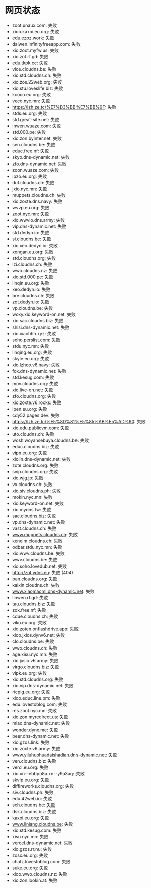 # 网页状态
- zoot.unaux.com: 失败
- xioo.kaxoi.eu.org: 失败
- edu.ezpz.work: 失败
- daiwen.infinityfreeapp.com: 失败
- xio.zoot.myfw.us: 失败
- xio.zot.rf.gd: 失败
- edu.tkpk.cc: 失败
- vice.cloudns.be: 失败
- xio.std.cloudns.ch: 失败
- xio.zos.22web.org: 失败
- xio.stu.loveslife.biz: 失败
- kcoco.eu.org: 失败
- veco.nyc.mn: 失败
- https://lzh.ze.tc/%E7%B3%BB%E7%BB%9F: 失败
- stds.eu.org: 失败
- std.great-site.net: 失败
- inwen.wuaze.com: 失败
- std.000.pe: 失败
- xio.zon.byinter.net: 失败
- sen.cloudns.be: 失败
- educ.free.nf: 失败
- skyo.dns-dynamic.net: 失败
- zfo.dns-dynamic.net: 失败
- zoon.wuaze.com: 失败
- ipzo.eu.org: 失败
- duf.cloudns.ch: 失败
- jxio.nyc.mn: 失败
- muppets.cloudns.ch: 失败
- xio.zoxte.dns.navy: 失败
- wvvp.eu.org: 失败
- zoot.nyc.mn: 失败
- xio.wwvio.dns.army: 失败
- vip.dns-dynamic.net: 失败
- std.dedyn.io: 失败
- si.cloudns.be: 失败
- xio.xeo.dedyn.io: 失败
- xongan.eu.org: 失败
- std.cloudns.org: 失败
- lzi.cloudns.ch: 失败
- wwo.cloudns.nz: 失败
- xio.std.000.pe: 失败
- linqin.eu.org: 失败
- xeo.dedyn.io: 失败
- bre.cloudns.ch: 失败
- zot.dedyn.io: 失败
- vp.cloudns.be: 失败
- woxy.xio.keyword-on.net: 失败
- xio.sac.cloudns.biz: 失败
- shisi.dns-dynamic.net: 失败
- xio.xiaohhh.xyz: 失败
- soho.perslist.com: 失败
- stdu.nyc.mn: 失败
- linqing.eu.org: 失败
- skyle.eu.org: 失败
- xio.lzhoo.v6.navy: 失败
- fox.dns-dynamic.net: 失败
- std.kesug.com: 失败
- mov.cloudns.org: 失败
- xio.live-on.net: 失败
- zfo.cloudns.org: 失败
- xio.zoxte.v6.rocks: 失败
- ipen.eu.org: 失败
- cdy52.pages.dev: 失败
- https://lzh.ze.tc/%E5%8D%81%E5%85%AB%E5%AD%90: 失败
- xio.edu.publicvm.com: 失败
- uto.cloudns.ch: 失败
- woshiwoyansebuya.cloudns.be: 失败
- educ.cloudns.biz: 失败
- vipn.eu.org: 失败
- xiolin.dns-dynamic.net: 失败
- zote.cloudns.org: 失败
- svip.cloudns.org: 失败
- xio.wjg.jp: 失败
- vx.cloudns.ch: 失败
- xio.siv.cloudns.ph: 失败
- mokin.nyc.mn: 失败
- xio.keyword-on.net: 失败
- xio.mydns.tw: 失败
- sac.cloudns.biz: 失败
- vp.dns-dynamic.net: 失败
- vast.cloudns.ch: 失败
- www.muppets.cloudns.ch: 失败
- kenelm.cloudns.ch: 失败
- odbar.stdu.nyc.mn: 失败
- xio.wwv.cloudns.be: 失败
- wwv.cloudns.be: 失败
- xio.soho.lovedub.net: 失败
- http://zot.ydns.eu: 失败 (404)
- pan.cloudns.org: 失败
- kaixin.cloudns.ch: 失败
- www.xiaomaomi.dns-dynamic.net: 失败
- linwen.rf.gd: 失败
- tau.cloudns.biz: 失败
- zok.free.nf: 失败
- cdue.cloudns.ch: 失败
- viko.eu.org: 失败
- xio.zoten.onflashdrive.app: 失败
- xioo.jxios.dynv6.net: 失败
- clo.cloudns.be: 失败
- wwo.cloudns.ch: 失败
- age.xisu.nyc.mn: 失败
- xio.jxsio.v6.army: 失败
- virgo.cloudns.biz: 失败
- vipk.eu.org: 失败
- xio.std.cloudns.org: 失败
- xio.vip.dns-dynamic.net: 失败
- ricpig.eu.org: 失败
- xioo.educ.line.pm: 失败
- edu.lovestoblog.com: 失败
- res.zoot.nyc.mn: 失败
- xio.zon.myredirect.us: 失败
- miao.dns-dynamic.net: 失败
- wonder.dynx.me: 失败
- beer.dns-dynamic.net: 失败
- xio.gzos.link: 失败
- xio.zoxte.v6.army: 失败
- www.yiluhuohuadaishadian.dns-dynamic.net: 失败
- ven.cloudns.biz: 失败
- vercl.eu.org: 失败
- xio.xn--ebbpo8a.xn--y9a3aq: 失败
- skvip.eu.org: 失败
- diffireworks.cloudns.org: 失败
- siv.cloudns.ph: 失败
- edu.42web.io: 失败
- sch.cloudns.be: 失败
- dsk.cloudns.biz: 失败
- kaxoi.eu.org: 失败
- www.liniang.cloudns.be: 失败
- xio.std.kesug.com: 失败
- xisu.nyc.mn: 失败
- vercel.dns-dynamic.net: 失败
- xio.gzos.rr.nu: 失败
- zosx.eu.org: 失败
- chatz.lovestoblog.com: 失败
- suke.eu.org: 失败
- xioo.wwo.cloudns.nz: 失败
- xio.zon.lookin.at: 失败
